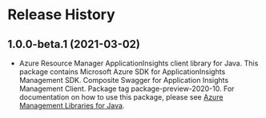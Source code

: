 # Release History

## 1.0.0-beta.1 (2021-03-02)

- Azure Resource Manager ApplicationInsights client library for Java. This package contains Microsoft Azure SDK for ApplicationInsights Management SDK. Composite Swagger for Application Insights Management Client. Package tag package-preview-2020-10. For documentation on how to use this package, please see [Azure Management Libraries for Java](https://aka.ms/azsdk/java/mgmt).
